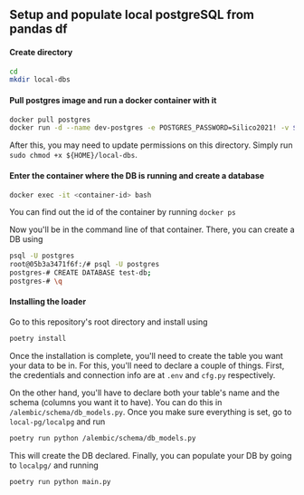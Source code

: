 ## Setup and populate local postgreSQL from pandas df

#### Create directory
```bash
cd
mkdir local-dbs
```

#### Pull postgres image and run a docker container with it
```bash
docker pull postgres
docker run -d --name dev-postgres -e POSTGRES_PASSWORD=Silico2021! -v ${HOME}/local-dbs/:/var/lib/postgresql/data -p 5432:5432 postgres
```

After this, you may need to update permissions on this directory. Simply run `sudo chmod +x ${HOME}/local-dbs`.

#### Enter the container where the DB is running and create a database

```bash
docker exec -it <container-id> bash
```
You can find out the id of the container by running `docker ps`

Now you'll be in the command line of that container. There, you can create a DB using
```bash
psql -U postgres
root@05b3a3471f6f:/# psql -U postgres
postgres-# CREATE DATABASE test-db;
postgres-# \q
```

#### Installing the loader

Go to this repository's root directory and install using

```bash
poetry install
```

Once the installation is complete, you'll need to create the table you want your data to be in.
For this, you'll need to declare a couple of things. First, the credentials and connection info
are at `.env` and `cfg.py` respectively. 

On the other hand, you'll have to declare both your table's name and the schema (columns you want it to have). 
You can do this in `/alembic/schema/db_models.py`. Once you make sure everything is set, go to `local-pg/localpg` and run

```bash
poetry run python /alembic/schema/db_models.py
```

This will create the DB declared. Finally, you can populate your DB by going to `localpg/` and running

```bash
poetry run python main.py
```

